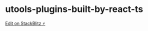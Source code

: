 # utools-plugins-built-by-react-ts

[Edit on StackBlitz ⚡️](https://stackblitz.com/edit/utools-plugins-built-by-react-ts)